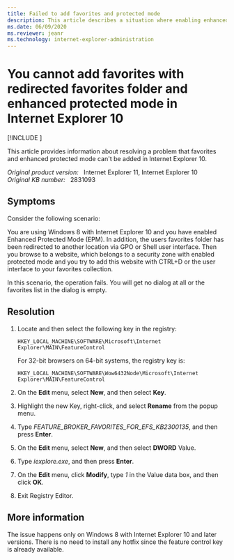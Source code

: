 ```yaml
---
title: Failed to add favorites and protected mode
description: This article describes a situation where enabling enhanced protection mode in Internet Explorer 10 and redirecting the Favorites folder to another location causes the failure that tries to add a website with CTRL+D or the user interface to your favorites collection.
ms.date: 06/09/2020
ms.reviewer: jeanr
ms.technology: internet-explorer-administration
---
```

# You cannot add favorites with redirected favorites folder and enhanced protected mode in Internet Explorer 10

[!INCLUDE [](../../../includes/browsers-important.md)]

This article provides information about resolving a problem that favorites and enhanced protected mode can't be added in Internet Explorer 10.

_Original product version:_ &nbsp; Internet Explorer 11, Internet Explorer 10  
_Original KB number:_ &nbsp; 2831093

## Symptoms

Consider the following scenario:

You are using Windows 8 with Internet Explorer 10 and you have enabled Enhanced Protected Mode (EPM). In addition, the users favorites folder has been redirected to another location via GPO or Shell user interface. Then you browse to a website, which belongs to a security zone with enabled protected mode and you try to add this website with CTRL+D or the user interface to your favorites collection.

In this scenario, the operation fails. You will get no dialog at all or the favorites list in the dialog is empty.

## Resolution

1. Locate and then select the following key in the registry:

    `HKEY_LOCAL_MACHINE\SOFTWARE\Microsoft\Internet Explorer\MAIN\FeatureControl`

    For 32-bit browsers on 64-bit systems, the registry key is:

    `HKEY_LOCAL_MACHINE\SOFTWARE\Wow6432Node\Microsoft\Internet Explorer\MAIN\FeatureControl`

2. On the **Edit** menu, select **New**, and then select **Key**.
3. Highlight the new Key, right-click, and select **Rename** from the popup menu.
4. Type *FEATURE_BROKER_FAVORITES_FOR_EFS_KB2300135*, and then press **Enter**.
5. On the **Edit** menu, select **New**, and then select **DWORD** Value.
6. Type *iexplore.exe*, and then press **Enter**.
7. On the **Edit** menu, click **Modify**, type *1* in the Value data box, and then click **OK**.
8. Exit Registry Editor.

## More information

The issue happens only on Windows 8 with Internet Explorer 10 and later versions. There is no need to install any hotfix since the feature control key is already available.
